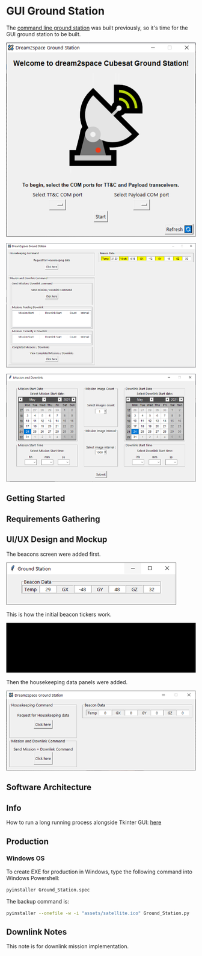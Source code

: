 # GUI Ground Station

The [command line ground station](https://github.com/huiminlim/ground_stn) was built previously, so it's time for the GUI ground station to be built.

![Ground Station Start Page](images/gui-front.png)

![Ground Station Dashboard](images/gui-panel.png)

![Ground Station Mission Window](images/gui-mission_window_horizontal.png)

## Getting Started

## Requirements Gathering

## UI/UX Design and Mockup

The beacons screen were added first.

![Beacons](images/beacons.png)

This is how the initial beacon tickers work.

![Beacon GUI](images/beacon.gif)

Then the housekeeping data panels were added.

![Housekeeping data panels](images/gui-panel-no-mission.png)

## Software Architecture

## Info

How to run a long running process alongside Tkinter GUI: [here](https://zetcode.com/articles/tkinterlongruntask/)

## Production

### Windows OS

To create EXE for production in Windows, type the following command into Windows Powershell:

```bash
pyinstaller Ground_Station.spec
```

The backup command is:

```bash
pyinstaller --onefile -w -i "assets/satellite.ico" Ground_Station.py
```

## Downlink Notes

This note is for downlink mission implementation.
